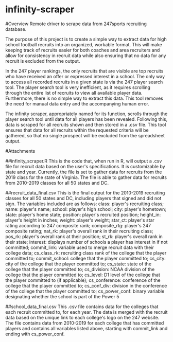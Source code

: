 # infinity-scraper

#Overview
Remote driver to scrape data from 247sports recruiting database.

The purpose of this project is to create a simple way to extract data for high school football recruits into an organized, workable format. This will make keeping track of recruits easier for both coaches and area recruiters and allow for consistency in recruit data while also ensuring that no data for any recruit is excluded from the output.

In the 247 player rankings, the only recruits that are visible are top recruits who have received an offer or expressed interest in a school. The only way to access all recorded recruits in a given state is via the 247 player search tool. The player search tool is very inefficient, as it requires scrolling through the entire list of recruits to view all available player data. Furthermore, there is no simple way to extract this data. This tool removes the need for manual data entry and the accompanying human error. 

The infinity scraper, appropriately named for its function, scrolls through the player search tool until data for all players has been revealed. Following this, data is scraped for all recruits shown and then stored in a .csv file. This tool ensures that data for all recruits within the requested criteria will be gathered, so that no single prospect will be excluded from the spreadsheet output. 

#Attachments

##infinity_scraper.R
This is the code that, when run in R, will output a .csv file for recruit data based on the user's specifications. It is customizable by state and year. Currently, the file is set to gather data for recruits from the 2019 class for the state of Virginia. The file is able to gather data for recruits from 2010-2019 classes for all 50 states and DC.

##recruit_data_final.csv
This is the final output for the 2010-2019 recruiting classes for all 50 states and DC, including players that signed and did not sign. The variables included are as follows:
class: player's recruiting class;
name: player's name;
school: player's high school;
city: player's hometown;
state: player's home state;
position: player's recruited position;
height_in: player's height in inches;
weight: player's weight;
star_ct: player's star rating according to 247 composite rank;
composite_rtg: player's 247 composite rating;
nat_rk: player's overall rank in their recruiting class;
pos_rk: player's overall rank at their position;
st_rk: player's overall rank in their state;
interest: displays number of schools a player has interest in if not committed;
commit_link: variable used to merge recruit data with their college data;
cs_class_rk: recruiting class rank of the college that the player committed to;
commit_school: college that the player committed to;
cs_city: city of the college that the player committed to;
cs_state: state of the college that the player committed to;
cs_division: NCAA division of the college that the player committed to;
cs_level: D1 level of the college that the player committed to (if applicable);
cs_conference: conference of the college that the player committed to;
cs_conf_div: division in the conference of the college that the player committed to;
cs_power_conf: binary variable designating whether the school is part of the Power 5

##school_data_final.csv
This .csv file contains data for the colleges that each recruit committed to, for each year. The data is merged with the recruit data  based on the unique link to each college's logo on the 247 website. The file contains data from 2010-2019 for each college that has committed players and contains all variables listed above, starting with commit_link and ending with cs_power_conf.
